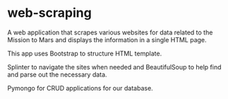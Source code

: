 # web-scraping

A web application that scrapes various websites for data related to the Mission to Mars and displays the information in a single HTML page.

This app uses Bootstrap to structure HTML template.

Splinter to navigate the sites when needed and BeautifulSoup to help find and parse out the necessary data.

Pymongo for CRUD applications for our database. 
